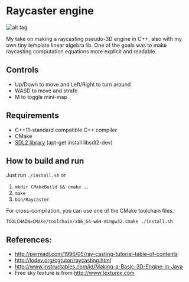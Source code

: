 # Raycaster engine

![alt tag](https://raw.githubusercontent.com/balintkiss501/raycaster-engine/master/demo.gif)

My take on making a raycasting pseudo-3D engine in C++, also with my own tiny template linear algebra lib. One of the goals was to make raycasting computation equations more explicit and readable.

## Controls

* Up/Down to move and Left/Right to turn around
* WASD to move and strafe
* M to toggle mini-map

## Requirements

* C++11-standard compatible C++ compiler
* CMake
* [SDL2 library](https://www.libsdl.org/download-2.0.php) (apt-get install libsdl2-dev)

## How to build and run

Just run `./install.sh` or

1. `mkdir CMakeBuild && cmake ..`
2. `make`
3. `bin/Raycaster`

For cross-compilation, you can use one of the CMake toolchain files.

`TOOLCHAIN=CMake/toolchain/x86_64-w64-mingw32.cmake ./install.sh`

## References:

* http://permadi.com/1996/05/ray-casting-tutorial-table-of-contents
* http://lodev.org/cgtutor/raycasting.html
* http://www.instructables.com/id/Making-a-Basic-3D-Engine-in-Java
* Free sky texture is from http://www.texturex.com
